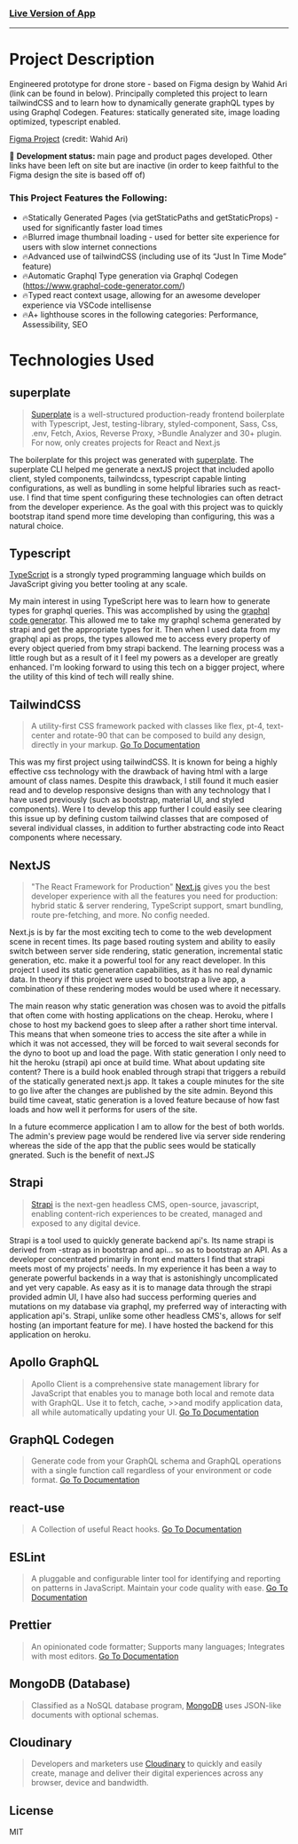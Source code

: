 ### [Live Version of App](https://drone-store-concept.vercel.app/)

-------------------------------------------------------

# Project Description 

Engineered prototype for drone store - based on Figma design by Wahid Ari (link can be found in below). Principally completed this project to learn tailwindCSS and to learn how to dynamically generate graphQL types by using Graphql Codegen. Features: statically generated site, image loading optimized, typescript enabled.

[Figma Project](https://www.figma.com/community/file/1019250739032321033) (credit: Wahid Ari)

🛑 **Development status:** main page and product pages developed. Other links have been left on site but are inactive (in order to keep faithful to the Figma design the site is based off of)

### This Project Features the Following:
- 🔥Statically Generated Pages (via getStaticPaths and getStaticProps) - used for significantly faster load times
- 🔥Blurred image thumbnail loading - used for better site experience for users with slow internet connections
- 🔥Advanced use of tailwindCSS (including use of its “Just In Time Mode” feature)
- 🔥Automatic Graphql Type generation via Graphql Codegen (https://www.graphql-code-generator.com/) 
- 🔥Typed react context usage, allowing for an awesome developer experience via VSCode intellisense 
- 🔥A+ lighthouse scores in the following categories: Performance, Assessibility, SEO

# Technologies Used

## superplate

>[Superplate](https://github.com/pankod/superplate) is a well-structured production-ready frontend boilerplate with Typescript, Jest, testing-library, styled-component, Sass, Css, .env, Fetch, Axios, Reverse Proxy, >Bundle Analyzer and 30+ plugin. For now, only creates projects for React and Next.js

The boilerplate for this project was generated with [superplate](https://github.com/pankod/superplate).
The superplate CLI helped me generate a nextJS project that included apollo client, styled components, tailwindcss, typescript capable linting configurations, as well as bundling in some helpful libraries such as react-use. I find that time spent configuring these technologies can often detract from the developer experience. As the goal with this project was to quickly bootstrap itand spend more time developing than configuring, this was a natural choice. 

## Typescript 

[TypeScript](https://www.typescriptlang.org/) is a strongly typed programming language which builds on JavaScript giving you better tooling at any scale.

My main interest in using TypeScript here was to learn how to generate types for graphql queries. This was accomplished by using the [graphql code generator](https://www.graphql-code-generator.com/). This allowed me to take my graphql schema generated by strapi and get the appropriate types for it. Then when I used data from my graphql api as props, the types allowed me to access every property of every object queried from bmy strapi backend. The learning process was a little rough but as a result of it I feel my powers as a developer are greatly enhanced. I'm looking forward to using this tech on a bigger project, where the utility of this kind of tech will really shine.

## TailwindCSS

>A utility-first CSS framework packed with classes like flex, pt-4, text-center and rotate-90 that can be composed to build any design, directly in your markup.
>[Go To Documentation](https://tailwindcss.com/docs)

This was my first project using tailwindCSS. It is known for being a highly effective css technology with the drawback of having html with a large amount of class names. Despite this drawback, I still found it much easier read and to develop responsive designs than with any technology that I have used previously (such as bootstrap, material UI, and styled components). Were I to develop this app further I could easily see clearing this issue up by defining custom tailwind classes that are composed of several individual classes, in addition to further abstracting code into React components where necessary.  

## NextJS

> "The React Framework for Production" [Next.js](https://nextjs.org/) gives you the best developer experience with all the features you need for production: hybrid static & server rendering, TypeScript support, smart bundling, route pre-fetching, and more. No config needed.

Next.js is by far the most exciting tech to come to the web development scene in recent times. Its page based routing system and ability to easily switch between server side rendering, static generation, incremental static generation, etc. make it a powerful tool for any react developer. In this project I used its static generation capabilities, as it has no real dynamic data. In theory if this project were used to bootstrap a live app, a combination of these rendering modes would be used where it necessary. 

The main reason why static generation was chosen was to avoid the pitfalls that often come with hosting applications on the cheap. Heroku, where I chose to host my backend goes to sleep after a rather short time interval. This means that when someone tries to access the site after a while in which it was not accessed, they will be forced to wait several seconds for the dyno to boot up and load the page. With static generation I only need to hit the heroku (strapi) api once at build time. What about updating site content? There is a build hook enabled through strapi that triggers a rebuild of the statically generated next.js app. It takes a couple minutes for the site to go live after the changes are published by the site admin. Beyond this build time caveat, static generation is a loved feature because of how fast loads and how well it performs for users of the site. 

In a future ecommerce application I am to allow for the best of both worlds. The admin's preview page would be rendered live via server side rendering whereas the side of the app that the public sees would be statically gnerated. Such is the benefit of next.JS

## Strapi

> [Strapi](Strapi.io) is the next-gen headless CMS, open-source, javascript, enabling content-rich experiences to be created, managed and exposed to any digital device.

Strapi is a tool used to quickly generate backend api's. Its name strapi is derived from -strap as in bootstrap and api... so as to bootstrap an API. As a developer concentrated primarily in front end matters I find that strapi meets most of my projects' needs. In my experience it has been a way to generate powerful backends in a way that is astonishingly uncomplicated and yet very capable. As easy as it is to manage data through the strapi provided admin UI, I have also had success performing queries and mutations on my database via graphql, my preferred way of interacting with application api's. Strapi, unlike some other headless CMS's, allows for self hosting (an important feature for me). I have hosted the backend for this application on heroku. 


## Apollo GraphQL

>Apollo Client is a comprehensive state management library for JavaScript that enables you to manage both local and remote data with GraphQL. Use it to fetch, cache, >>and modify application data, all while automatically updating your UI.
>[Go To Documentation](https://www.apollographql.com/docs/react/)

## GraphQL Codegen

>Generate code from your GraphQL schema and GraphQL operations with a single function call regardless of your environment or code format.
>[Go To Documentation](https://www.graphql-code-generator.com/)

## react-use

>A Collection of useful React hooks.
>[Go To Documentation](https://github.com/streamich/react-use)


## ESLint

> A pluggable and configurable linter tool for identifying and reporting on patterns in JavaScript. Maintain your code quality with ease.
> [Go To Documentation](https://eslint.org/docs/user-guide/getting-started)


## Prettier

> An opinionated code formatter; Supports many languages; Integrates with most editors.
> [Go To Documentation](https://prettier.io/docs/en/index.html)

## MongoDB (Database)

> Classified as a NoSQL database program, [MongoDB](https://www.mongodb.com/) uses JSON-like documents with optional schemas. 

## Cloudinary

> Developers and marketers use [Cloudinary](https://cloudinary.com/) to quickly and easily create, manage and deliver their digital experiences across any browser, device and bandwidth.




## License

MIT
